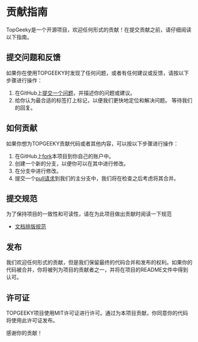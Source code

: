 # 贡献指南
TopGeeky是一个开源项目，欢迎任何形式的贡献！在提交贡献之前，请仔细阅读以下指南。

## 提交问题和反馈
如果你在使用TOPGEEKY时发现了任何问题，或者有任何建议或反馈，请按以下步骤进行操作：

1. 在GitHub上[提交一个问题](https://github.com/keagancoder/topgeeky/issues/new)，并描述你的问题或建议。
2. 给你认为最合适的标签打上标记，以便我们更快地定位和解决问题。
等待我们的回复。

## 如何贡献
如果你想为TOPGEEKY贡献代码或者其他内容，可以按以下步骤进行操作：

1. 在GitHub上[fork](https://github.com/keagancoder/topgeeky/fork)本项目到你自己的账户中。
2. 创建一个新的分支，以便你可以在其中进行修改。
3. 在分支中进行修改。
4. 提交一个[pull请求](https://github.com/keagancoder/topgeeky/compare)到我们的主分支中，我们将在检查之后考虑将其合并。

## 提交规范 
为了保持项目的一致性和可读性，请在为此项目做出贡献时阅读一下规范
- [文档排版规范](https://github.com/sparanoid/chinese-copywriting-guidelines/blob/master/README.zh-Hans.md)

## 发布
我们欢迎任何形式的贡献，但是我们保留最终的代码合并和发布的权利。如果你的代码被合并，你将被列为项目的贡献者之一，并将在项目的README文件中得到认可。

## 许可证
TOPGEEKY项目使用MIT许可证进行许可。通过为本项目贡献，你同意你的代码将使用此许可证发布。

感谢你的贡献！